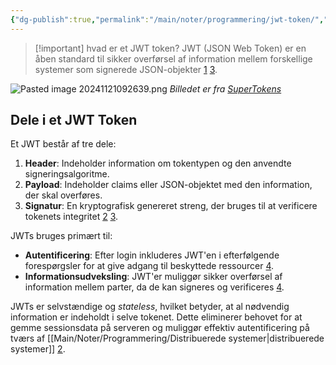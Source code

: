 ```yaml
---
{"dg-publish":true,"permalink":"/main/noter/programmering/jwt-token/","created":"2024-11-04T09:36:53.983+01:00"}
---
```


> [!important] hvad er et JWT token?
> JWT (JSON Web Token) er en åben standard til sikker overførsel af information mellem forskellige systemer som signerede JSON-objekter [1](https://workos.com/blog/json-web-tokens) [3](https://en.wikipedia.org/wiki/JSON_Web_Token).


![Pasted image 20241121092639.png](/img/user/Resource/98_Images/Pasted%20image%2020241121092639.png)
*Billedet er fra [SuperTokens](https://supertokens.com/blog/what-is-jwt)*
## Dele i et JWT Token
Et JWT består af tre dele:

1. **Header**: Indeholder information om tokentypen og den anvendte signeringsalgoritme.
2. **Payload**: Indeholder claims eller JSON-objektet med den information, der skal overføres.
3. **Signatur**: En kryptografisk genereret streng, der bruges til at verificere tokenets integritet [2](https://supertokens.com/blog/what-is-jwt) [3](https://en.wikipedia.org/wiki/JSON_Web_Token).

JWTs bruges primært til:

- **Autentificering**: Efter login inkluderes JWT'en i efterfølgende forespørgsler for at give adgang til beskyttede ressourcer [4](https://jwt.io/introduction).
- **Informationsudveksling**: JWT'er muliggør sikker overførsel af information mellem parter, da de kan signeres og verificeres [4](https://jwt.io/introduction).

JWTs er selvstændige og *stateless*, hvilket betyder, at al nødvendig information er indeholdt i selve tokenet. Dette eliminerer behovet for at gemme sessionsdata på serveren og muliggør effektiv autentificering på tværs af [[Main/Noter/Programmering/Distribuerede systemer\|distribuerede systemer]] [2](https://supertokens.com/blog/what-is-jwt).